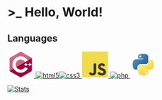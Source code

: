 # >_ Hello, World!

## Languages
<p align="left">
  <a href="">
    <img src="https://raw.githubusercontent.com/devicons/devicon/master/icons/cplusplus/cplusplus-original.svg" alt="cplusplus" width="60"/>
  </a>
  <a href="">
    <img src="https://img.icons8.com/color/344/html-5--v1.png" alt="html5" width="60"/><img src="https://img.icons8.com/color/344/css3.png" alt="css3" width="60"/>
  </a>
  <a href="">
    <img src="https://raw.githubusercontent.com/devicons/devicon/master/icons/javascript/javascript-original.svg" alt="javascript" width="60"/>
  </a>
  <a href="">
    <img src="https://img.icons8.com/external-flat-juicy-fish/452/external-php-coding-and-development-flat-flat-juicy-fish.png" alt="php" width="60"/>
  </a>
  <a href="">
    <img src="https://raw.githubusercontent.com/devicons/devicon/master/icons/python/python-original.svg" alt="python" width="60"/>
  </a>
</p>

[![Stats](https://github-readme-stats.vercel.app/api/top-langs?username=pouletenslip&show_icons=true&locale=en&bg_color=0d1117&text_color=ffffff&layout=compact)](https://github.com/PouletEnSlip/)
